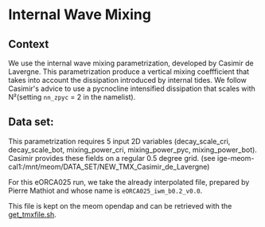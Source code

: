 # Internal Wave Mixing 
## Context
We use the internal wave mixing parametrization, developed by Casimir de Lavergne. This parametrization
produce a vertical mixing coeffficient that takes into account the dissipation introduced by internal tides.
We follow Casimir's advice to use a pycnocline intensified dissipation that scales with N²(setting `nn_zpyc` = 2
in the namelist).

## Data set:
This parametrization requires 5 input 2D variables (decay_scale_cri, decay_scale_bot, mixing_power_cri, mixing_power_pyc, mixing_power_bot).
Casimir provides these fields on a regular 0.5 degree grid. (see ige-meom-cal1:/mnt/meom/DATA_SET/NEW_TMX_Casimir_de_Lavergne)

For this eORCA025 run, we take the already interpolated file, prepared by Pierre Mathiot and whose name is `eORCA025_iwm_b0.2_v0.0`.

This file is kept on the meom opendap and can be retrieved with the [get_tmxfile.sh](./get_tmxfile.sh). 
